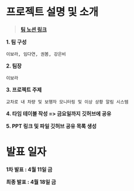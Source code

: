 # 프로젝트 설명 및 소개
> [**팀 노션 링크**](https://www.notion.so/1ca02816610b80519306d6ed93eed64b?v=1ca02816610b800db511000c7b02c672&pvs=4)

**1. 팀 구성**
   
    이보라, 임다연, 권봄, 강은비

**2. 팀장**
   
    이보라

**3. 프로젝트 주제**
   
    교차로 내 차량 및 보행자 모니터링 및 이상 상황 알림 시스템

**4. 타임 테이블 작성 => 금요일까지 깃허브에 공유**

**5. PPT 링크 및 파일 깃허브 공유 목록 생성**

# 발표 일자

**1차 발표 : 4월 11일 금**

**최종 발표 : 4월 18일 금**

